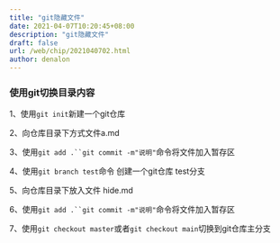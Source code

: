 ```yaml
---
title: "git隐藏文件"
date: 2021-04-07T10:20:45+08:00
description: "git隐藏文件"
draft: false
url: /web/chip/2021040702.html
author: denalon
---
```


### 使用git切换目录内容

1、使用`git init`新建一个git仓库

2、向仓库目录下方式文件a.md

3、使用`git add .``git commit -m"说明"`命令将文件加入暂存区

4、使用`git branch test`命令 创建一个git仓库 test分支

5、向仓库目录下放入文件 hide.md

6、使用`git add .``git commit -m"说明"`命令将文件加入暂存区

7、使用`git checkout master`或者`git checkout main`切换到git仓库主分支